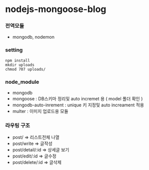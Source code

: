 # nodejs-mongoose-blog

### 전역모듈
  - mongodb, nodemon

### setting
    npm install
    mkdir uploads
    chmod 707 uploads/


### node_module
  - mongodb
  - mongoose : DB스키마 정리및 auto incremet 용 ( model 폴더 확인 )
  - mongodb-auto-inrement : unique 키 지정및 auto increament 적용
  - multer : 이미지 업로드용 모듈

### 라우팅 구조
  - post/ => 리스트전체 나열
  - post/write => 글작성
  - post/detail/:id => 상세글 보기
  - post/edit/:id => 글수정
  - post/delete/:id => 글삭제

